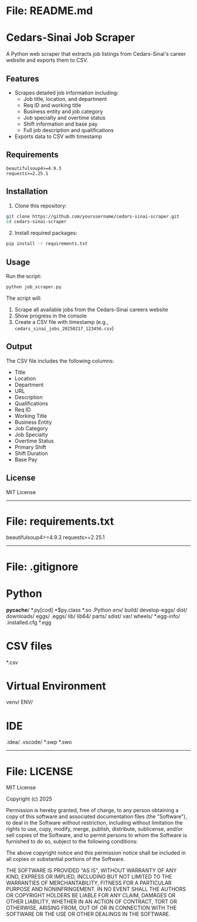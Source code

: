 # File: README.md
# Cedars-Sinai Job Scraper

A Python web scraper that extracts job listings from Cedars-Sinai's career website and exports them to CSV.

## Features
- Scrapes detailed job information including:
  - Job title, location, and department
  - Req ID and working title
  - Business entity and job category
  - Job specialty and overtime status
  - Shift information and base pay
  - Full job description and qualifications
- Exports data to CSV with timestamp


## Requirements
```
beautifulsoup4>=4.9.3
requests>=2.25.1
```

## Installation
1. Clone this repository:
```bash
git clone https://github.com/yourusername/cedars-sinai-scraper.git
cd cedars-sinai-scraper
```

2. Install required packages:
```bash
pip install -r requirements.txt
```

## Usage
Run the script:
```bash
python job_scraper.py
```

The script will:
1. Scrape all available jobs from the Cedars-Sinai careers website
2. Show progress in the console
3. Create a CSV file with timestamp (e.g., `cedars_sinai_jobs_20250217_123456.csv`)

## Output
The CSV file includes the following columns:
- Title
- Location
- Department
- URL
- Description
- Qualifications
- Req ID
- Working Title
- Business Entity
- Job Category
- Job Specialty
- Overtime Status
- Primary Shift
- Shift Duration
- Base Pay

## License
MIT License

---

# File: requirements.txt
beautifulsoup4>=4.9.3
requests>=2.25.1

---

# File: .gitignore
# Python
__pycache__/
*.py[cod]
*$py.class
*.so
.Python
env/
build/
develop-eggs/
dist/
downloads/
eggs/
.eggs/
lib/
lib64/
parts/
sdist/
var/
wheels/
*.egg-info/
.installed.cfg
*.egg

# CSV files
*.csv

# Virtual Environment
venv/
ENV/

# IDE
.idea/
.vscode/
*.swp
*.swo

---

# File: LICENSE
MIT License

Copyright (c) 2025

Permission is hereby granted, free of charge, to any person obtaining a copy
of this software and associated documentation files (the "Software"), to deal
in the Software without restriction, including without limitation the rights
to use, copy, modify, merge, publish, distribute, sublicense, and/or sell
copies of the Software, and to permit persons to whom the Software is
furnished to do so, subject to the following conditions:

The above copyright notice and this permission notice shall be included in all
copies or substantial portions of the Software.

THE SOFTWARE IS PROVIDED "AS IS", WITHOUT WARRANTY OF ANY KIND, EXPRESS OR
IMPLIED, INCLUDING BUT NOT LIMITED TO THE WARRANTIES OF MERCHANTABILITY,
FITNESS FOR A PARTICULAR PURPOSE AND NONINFRINGEMENT. IN NO EVENT SHALL THE
AUTHORS OR COPYRIGHT HOLDERS BE LIABLE FOR ANY CLAIM, DAMAGES OR OTHER
LIABILITY, WHETHER IN AN ACTION OF CONTRACT, TORT OR OTHERWISE, ARISING FROM,
OUT OF OR IN CONNECTION WITH THE SOFTWARE OR THE USE OR OTHER DEALINGS IN THE
SOFTWARE.
